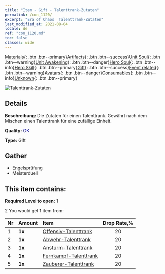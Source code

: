 ```yaml
---
title: "Item - Gift - Talenttrank-Zutaten"
permalink: /con_1120/
excerpt: "Era of Chaos  Talenttrank-Zutaten"
last_modified_at: 2021-08-04
locale: de
ref: "con_1120.md"
toc: false
classes: wide
---
```

 [Materials](/ItemsDE/){: .btn .btn--primary}[Artifacts](/ItemsDE/Artifacts/){: .btn .btn--success}[Unit Soul](/ItemsDE/UnitSoul/){: .btn .btn--warning}[Unit Awakening](/ItemsDE/UnitAwakening/){: .btn .btn--danger}[Hero Soul](/ItemsDE/HeroSoul/){: .btn .btn--info}[Hero Skill](/ItemsDE/HeroSkill/){: .btn .btn--primary}[Gift](/ItemsDE/Gift/){: .btn .btn--success}[Event related](/ItemsDE/Events/){: .btn .btn--warning}[Avatars](/ItemsDE/Avatars/){: .btn .btn--danger}[Consumables](/ItemsDE/Consumables/){: .btn .btn--info}[Unknown](/ItemsDE/Unknown/){: .btn .btn--primary}

 ![Talenttrank-Zutaten](/images/t/i_3049.png)

## Details
 **Beschreibung:** Die Zutaten für einen Talenttrank. Gewährt nach dem Mischen einen Talenttrank für eine zufällige Einheit.

 **Quality:** <span style="color: #0000CD">OK</span>

 **Type:** Gift

## Gather

*    Engelsprüfung 
*    Meisterduell 

## This item contains:

 **Required Level to open:** 1

 2 You would get **1** item  from:

  | Nr | Amount |     Item    | Drop Rate,% |
  |:---|:-------|:------------|:---------:|
  | 1 |  **1x** | [Offensiv-Talenttrank](/ItemsDE/con_786/) | 20 | 
  | 2 |  **1x** | [Abwehr-Talenttrank](/ItemsDE/con_787/) | 20 | 
  | 3 |  **1x** | [Ansturm-Talenttrank](/ItemsDE/con_788/) | 20 | 
  | 4 |  **1x** | [Fernkampf-Talenttrank](/ItemsDE/con_789/) | 20 | 
  | 5 |  **1x** | [Zauberer-Talenttrank](/ItemsDE/con_790/) | 20 | 
